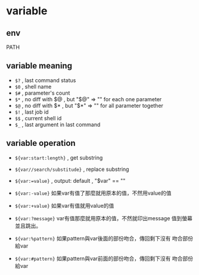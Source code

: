 # variable

## env
PATH

## variable meaning
- `$?` , last command status
- `$0` , shell name
- `$#` , parameter's count
- `$*` , no diff with $@ , but "$@" => "" for each one parameter
- `$@` , no diff with $* , but "$*" => "" for all parameter together
- `$!` , last job id
- `$$` , current shell id
- `$_` , last argument in last command

## variable operation

- `${var:start:length}` , get substring  
- `${var//search/substitude}` , replace substring  
  
- `${var:=value}` , output: default , "$var" == "<value>"  
- `${var:-value}` 如果var有值了那麼就用原本的值，不然用value的值
- `${var:+value}` 如果var有值就用value的值
- `${var:?message}` var有值那麼就用原本的值，不然就印出message 值到螢幕並且跳出。
- `${var:%pattern}` 如果pattern與var後面的部份吻合，傳回剩下沒有 吻合部份給var
- `${var:#pattern}` 如果pattern與var前面的部份吻合，傳回剩下沒有 吻合部份給var


